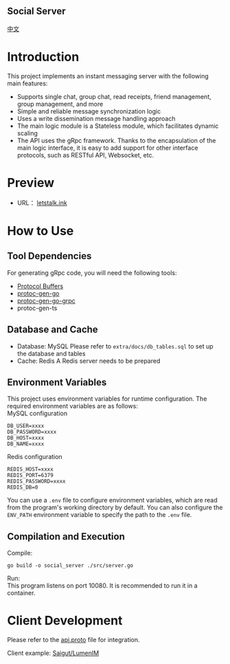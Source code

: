 Social Server
-------------
[中文](../../README.md)

# Introduction
This project implements an instant messaging server with the following main features:

- Supports single chat, group chat, read receipts, friend management, group management, and more
- Simple and reliable message synchronization logic
- Uses a write dissemination message handling approach
- The main logic module is a Stateless module, which facilitates dynamic scaling
- The API uses the gRpc framework. Thanks to the encapsulation of the main logic interface, it is easy to add support for other interface protocols, such as RESTful API, Websocket, etc.

# Preview
- URL： [letstalk.ink](https://letstalk.ink)

# How to Use
## Tool Dependencies
For generating gRpc code, you will need the following tools:

- [Protocol Buffers](https://grpc.io/docs/protoc-installation/)
- [protoc-gen-go](https://grpc.io/docs/languages/go/quickstart/#prerequisites)
- [protoc-gen-go-grpc](https://grpc.io/docs/languages/go/quickstart/#prerequisites)
- protoc-gen-ts

## Database and Cache
- Database: MySQL
  Please refer to `extra/docs/db_tables.sql` to set up the database and tables
- Cache: Redis
  A Redis server needs to be prepared

## Environment Variables
This project uses environment variables for runtime configuration. The required environment variables are as follows:  
MySQL configuration
```
DB_USER=xxxx
DB_PASSWORD=xxxx
DB_HOST=xxxx
DB_NAME=xxxx
```

Redis configuration
```
REDIS_HOST=xxxx
REDIS_PORT=6379
REDIS_PASSWORD=xxxx
REDIS_DB=0
```

You can use a `.env` file to configure environment variables, which are read from the program's working directory by default. You can also configure the `ENV_PATH` environment variable to specify the path to the `.env` file.

## Compilation and Execution
Compile:
```
go build -o social_server ./src/server.go
```

Run:  
This program listens on port 10080. It is recommended to run it in a container.

# Client Development
Please refer to the [api.proto](extra/protos/api.proto) file for integration.

Client example: [Saigut/LumenIM](https://github.com/Saigut/LumenIM)
